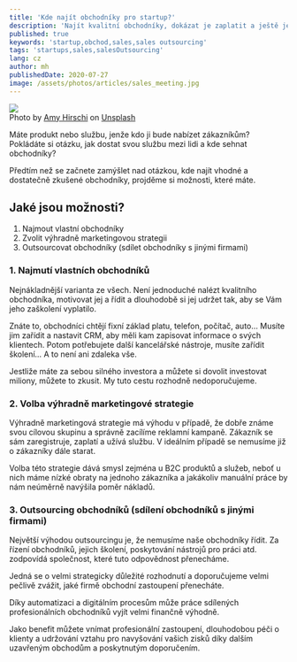 ```yaml
---
title: 'Kde najít obchodníky pro startup?'
description: 'Najít kvalitní obchodníky, dokázat je zaplatit a ještě je umět uřídit, to je extrémně náročná disciplína. Zkusme se zamyslet, jak na to jít lépe a chytřeji.'
published: true
keywords: 'startup,obchod,sales,sales outsourcing'
tags: 'startups,sales,salesOutsourcing'
lang: cz
author: mh
publishedDate: 2020-07-27
image: /assets/photos/articles/sales_meeting.jpg
---
```


<div class="img-box-right">
    <img src="/assets/photos/articles/sales_meeting.jpg" />
    <br />
    <span class="img-caption">Photo by <a href="https://unsplash.com/@amyhirschi?utm_source=unsplash&amp;utm_medium=referral&amp;utm_content=creditCopyText">Amy Hirschi</a> on <a href="https://unsplash.com/s/photos/meeting?utm_source=unsplash&amp;utm_medium=referral&amp;utm_content=creditCopyText">Unsplash</a></>
</div>

Máte produkt nebo službu, jenže kdo ji bude nabízet zákazníkům?
Pokládáte si otázku, jak dostat svou službu mezi lidi a
kde sehnat obchodníky?

Předtím než se začnete zamýšlet nad otázkou, kde najít vhodné
a dostatečně zkušené obchodníky, projděme si možnosti, které máte.

## Jaké jsou možnosti?
1. Najmout vlastní obchodníky
2. Zvolit výhradně marketingovou strategii
3. Outsourcovat obchodníky (sdílet obchodníky s jinými firmami)

### 1. Najmutí vlastních obchodníků 

Nejnákladnější varianta ze všech. Není jednoduché nalézt
kvalitního obchodníka, motivovat jej a řídit a dlouhodobě
si jej udržet tak, aby se Vám jeho zaškolení vyplatilo.

Znáte to, obchodníci chtějí fixní základ platu,
telefon, počítač, auto… Musíte jim zařídit a nastavit CRM,
aby měli kam zapisovat informace o svých klientech.
Potom potřebujete další kancelářské nástroje, musíte zařídit školení…
A to není ani zdaleka vše.

Jestliže máte za sebou silného investora a můžete si dovolit
investovat miliony, můžete to zkusit. My tuto cestu
rozhodně nedoporučujeme.

### 2. Volba výhradně marketingové strategie

Výhradně marketingová strategie má výhodu v případě, že
dobře známe svou cílovou skupinu a správně zacílíme reklamní
kampaně. Zákazník se sám zaregistruje, zaplatí a užívá službu.
V ideálním případě se nemusíme již o zákazníky dále starat.

Volba této strategie dává smysl zejména u B2C produktů a služeb,
neboť u nich máme nízké obraty na jednoho zákazníka a
jakákoliv manuální práce by nám neúměrně navýšila poměr nákladů.

### 3. Outsourcing obchodníků (sdílení obchodníků s jinými firmami)

Největší výhodou outsourcingu je, že nemusíme naše obchodníky
řídit. Za řízení obchodníků, jejich školení, poskytování nástrojů
pro práci atd. zodpovídá společnost, které tuto odpovědnost
přenecháme.

Jedná se o velmi strategicky důležité rozhodnutí a doporučujeme
velmi pečlivě zvážit, jaké firmě obchodní zastoupení přenecháte.

Díky automatizaci a digitálním procesům může práce sdílených
profesionálních obchodníků vyjít velmi finančně výhodně.

Jako benefit můžete vnímat profesionální zastoupení, dlouhodobou
péči o klienty a udržování vztahu pro navyšování vašich zisků
díky dalším uzavřeným obchodům a poskytnutým doporučením. 
